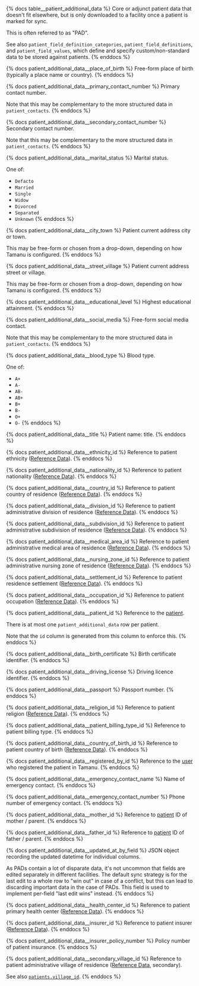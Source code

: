 {% docs table__patient_additional_data %}
Core or adjunct patient data that doesn't fit elsewhere, but is only downloaded to a facility once a
patient is marked for sync.

This is often referred to as "PAD".

See also `patient_field_definition_categories`, `patient_field_definitions`, and `patient_field_values`,
which define and specify custom/non-standard data to be stored against patients.
{% enddocs %}

{% docs patient_additional_data__place_of_birth %}
Free-form place of birth (typically a place name or country).
{% enddocs %}

{% docs patient_additional_data__primary_contact_number %}
Primary contact number.

Note that this may be complementary to the more structured data in `patient_contacts`.
{% enddocs %}

{% docs patient_additional_data__secondary_contact_number %}
Secondary contact number.

Note that this may be complementary to the more structured data in `patient_contacts`.
{% enddocs %}

{% docs patient_additional_data__marital_status %}
Marital status.

One of:
- `Defacto`
- `Married`
- `Single`
- `Widow`
- `Divorced`
- `Separated`
- `Unknown`
{% enddocs %}

{% docs patient_additional_data__city_town %}
Patient current address city or town.

This may be free-form or chosen from a drop-down, depending on how Tamanu is configured.
{% enddocs %}

{% docs patient_additional_data__street_village %}
Patient current address street or village.

This may be free-form or chosen from a drop-down, depending on how Tamanu is configured.
{% enddocs %}

{% docs patient_additional_data__educational_level %}
Highest educational attainment.
{% enddocs %}

{% docs patient_additional_data__social_media %}
Free-form social media contact.

Note that this may be complementary to the more structured data in `patient_contacts`.
{% enddocs %}

{% docs patient_additional_data__blood_type %}
Blood type.

One of:
- `A+`
- `A-`
- `AB-`
- `AB+`
- `B+`
- `B-`
- `O+`
- `O-`
{% enddocs %}

{% docs patient_additional_data__title %}
Patient name: title.
{% enddocs %}

{% docs patient_additional_data__ethnicity_id %}
Reference to patient ethnicity ([Reference Data](#!/source/source.tamanu.tamanu.reference_data)).
{% enddocs %}

{% docs patient_additional_data__nationality_id %}
Reference to patient nationality ([Reference Data](#!/source/source.tamanu.tamanu.reference_data)).
{% enddocs %}

{% docs patient_additional_data__country_id %}
Reference to patient country of residence ([Reference Data](#!/source/source.tamanu.tamanu.reference_data)).
{% enddocs %}

{% docs patient_additional_data__division_id %}
Reference to patient administrative division of residence ([Reference Data](#!/source/source.tamanu.tamanu.reference_data)).
{% enddocs %}

{% docs patient_additional_data__subdivision_id %}
Reference to patient administrative subdivision of residence ([Reference Data](#!/source/source.tamanu.tamanu.reference_data)).
{% enddocs %}

{% docs patient_additional_data__medical_area_id %}
Reference to patient administrative medical area of residence ([Reference Data](#!/source/source.tamanu.tamanu.reference_data)).
{% enddocs %}

{% docs patient_additional_data__nursing_zone_id %}
Reference to patient administrative nursing zone of residence ([Reference Data](#!/source/source.tamanu.tamanu.reference_data)).
{% enddocs %}

{% docs patient_additional_data__settlement_id %}
Reference to patient residence settlement ([Reference Data](#!/source/source.tamanu.tamanu.reference_data)).
{% enddocs %}

{% docs patient_additional_data__occupation_id %}
Reference to patient occupation ([Reference Data](#!/source/source.tamanu.tamanu.reference_data)).
{% enddocs %}

{% docs patient_additional_data__patient_id %}
Reference to the [patient](#!/source/source.tamanu.tamanu.patients).

There is at most one `patient_additional_data` row per patient.

Note that the `id` column is generated from this column to enforce this.
{% enddocs %}

{% docs patient_additional_data__birth_certificate %}
Birth certificate identifier.
{% enddocs %}

{% docs patient_additional_data__driving_license %}
Driving licence identifier.
{% enddocs %}

{% docs patient_additional_data__passport %}
Passport number.
{% enddocs %}

{% docs patient_additional_data__religion_id %}
Reference to patient religion ([Reference Data](#!/source/source.tamanu.tamanu.reference_data)).
{% enddocs %}

{% docs patient_additional_data__patient_billing_type_id %}
Reference to patient billing type.
{% enddocs %}

{% docs patient_additional_data__country_of_birth_id %}
Reference to patient country of birth ([Reference Data](#!/source/source.tamanu.tamanu.reference_data)).
{% enddocs %}

{% docs patient_additional_data__registered_by_id %}
Reference to the [user](#!/source/source.tamanu.tamanu.users) who registered the patient in Tamanu.
{% enddocs %}

{% docs patient_additional_data__emergency_contact_name %}
Name of emergency contact.
{% enddocs %}

{% docs patient_additional_data__emergency_contact_number %}
Phone number of emergency contact.
{% enddocs %}

{% docs patient_additional_data__mother_id %}
Reference to [patient](#!/source/source.tamanu.tamanu.patients) ID of mother / parent.
{% enddocs %}

{% docs patient_additional_data__father_id %}
Reference to [patient](#!/source/source.tamanu.tamanu.patients) ID of father / parent.
{% enddocs %}

{% docs patient_additional_data__updated_at_by_field %}
JSON object recording the updated datetime for individual columns.

As PADs contain a lot of disparate data, it's not uncommon that fields are edited separately in
different facilities. The default sync strategy is for the last edit to a whole row to "win out" in
case of a conflict, but this can lead to discarding important data in the case of PADs. This field
is used to implement per-field "last edit wins" instead.
{% enddocs %}

{% docs patient_additional_data__health_center_id %}
Reference to patient primary health center ([Reference Data](#!/source/source.tamanu.tamanu.reference_data)).
{% enddocs %}

{% docs patient_additional_data__insurer_id %}
Reference to patient insurer ([Reference Data](#!/source/source.tamanu.tamanu.reference_data)).
{% enddocs %}

{% docs patient_additional_data__insurer_policy_number %}
Policy number of patient insurance.
{% enddocs %}

{% docs patient_additional_data__secondary_village_id %}
Reference to patient administrative village of residence ([Reference Data](#!/source/source.tamanu.tamanu.reference_data), secondary).

See also [`patients.village_id`](#!/source/source.tamanu.tamanu.patients).
{% enddocs %}
